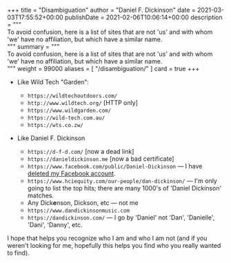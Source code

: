 +++
title = "Disambiguation"
author = "Daniel F. Dickinson"
date = 2021-03-03T17:55:52+00:00
publishDate = 2021-02-06T10:06:14+00:00
description = """\
To avoid confusion, here is a list of sites that are not 'us' and with whom \
'we' have no affiliation, but which have a similar name.\
"""
summary = """\
To avoid confusion, here is a list of sites that are not 'us' and with whom \
'we' have no affiliation, but which have a similar name.\
"""
weight = 99000
aliases = [
	"/disambiguation/"
]
card = true
+++

* Like Wild Tech "Garden":
  * `https://wildtechoutdoors.com/`
  * `http://www.wildtech.org/` [HTTP only]
  * `https://www.wildgarden.com/`
  * `https://wild-tech.com.au/`
  * `https://wts.co.zw/`

* Like Daniel F. Dickinson
  * ``https://d-f-d.com/`` [now a dead link]
  * ``https://danieldickinson.me`` [now a bad certificate]
  * ``https://www.facebook.com/public/Daniel-Dickinson`` — I have [deleted my Facebook account](https://www.princesandmadmen.ca/blog/risking-portal-to-the-void/).
  * ``https://www.hciequity.com/our-people/dan-dickinson/`` — I'm only going to list the top hits; there are many 1000's of 'Daniel Dickinson' matches.
  * Any Dick**e**nson, Dickson, etc — not me
  * ``https://www.dandickinsonmusic.com``
  * ``https://dandickinson.com/`` — I go by 'Daniel' not 'Dan', 'Danielle', 'Dani', 'Danny', etc.

I hope that helps you recognize who I am and who I am not (and if you weren't looking for me, hopefully this helps you find who you really wanted to find).
